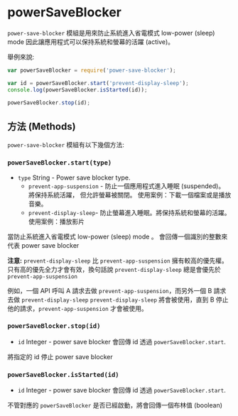 # powerSaveBlocker

`power-save-blocker` 模組是用來防止系統進入省電模式 low-power (sleep) mode
因此讓應用程式可以保持系統和螢幕的活躍 (active)。

舉例來說:

```javascript
var powerSaveBlocker = require('power-save-blocker');

var id = powerSaveBlocker.start('prevent-display-sleep');
console.log(powerSaveBlocker.isStarted(id));

powerSaveBlocker.stop(id);
```

## 方法 (Methods)

`power-save-blocker` 模組有以下幾個方法:

### `powerSaveBlocker.start(type)`

* `type` String - Power save blocker type.
  * `prevent-app-suspension` - 防止一個應用程式進入睡眠 (suspended)。 將保持系統活躍，
    但允許螢幕被關閉。 使用案例：下載一個檔案或是播放音樂。
  * `prevent-display-sleep`- 防止螢幕進入睡眠。將保持系統和螢幕的活躍。
    使用案例：播放影片

當防止系統進入省電模式 low-power (sleep) mode 。 會回傳一個識別的整數來代表 power save blocker

**注意:** `prevent-display-sleep` 比 `prevent-app-suspension` 擁有較高的優先權。
只有高的優先全力才會有效，換句話說 `prevent-display-sleep` 總是會優先於 `prevent-app-suspension`

例如，一個 API 呼叫 A 請求去做 `prevent-app-suspension`，而另外一個 B 請求去做 `prevent-display-sleep`
 `prevent-display-sleep` 將會被使用，直到 B 停止他的請求，`prevent-app-suspension` 才會被使用。

### `powerSaveBlocker.stop(id)`

* `id` Integer - power save blocker 會回傳 id 透過 `powerSaveBlocker.start`.

將指定的 id 停止 power save blocker

### `powerSaveBlocker.isStarted(id)`

* `id` Integer - power save blocker 會回傳 id 透過 `powerSaveBlocker.start`.

不管對應的 `powerSaveBlocker` 是否已經啟動，將會回傳一個布林值 (boolean)
